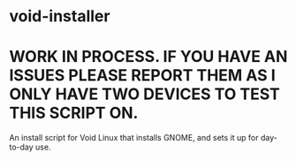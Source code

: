 # void-installer
# WORK IN PROCESS. IF YOU HAVE AN ISSUES PLEASE REPORT THEM AS I ONLY HAVE TWO DEVICES TO TEST THIS SCRIPT ON.

An install script for Void Linux that installs GNOME, and sets it up for day-to-day use.
